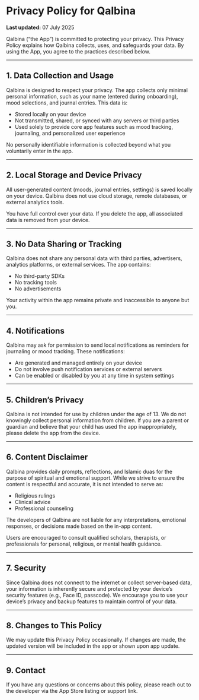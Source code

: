 # Privacy Policy for Qalbina

**Last updated:** 07 July 2025

Qalbina (“the App”) is committed to protecting your privacy. This Privacy Policy explains how Qalbina collects, uses, and safeguards your data. By using the App, you agree to the practices described below.

---

## 1. Data Collection and Usage

Qalbina is designed to respect your privacy. The app collects only minimal personal information, such as your name (entered during onboarding), mood selections, and journal entries. This data is:

- Stored locally on your device  
- Not transmitted, shared, or synced with any servers or third parties  
- Used solely to provide core app features such as mood tracking, journaling, and personalized user experience  

No personally identifiable information is collected beyond what you voluntarily enter in the app.

---

## 2. Local Storage and Device Privacy

All user-generated content (moods, journal entries, settings) is saved locally on your device. Qalbina does not use cloud storage, remote databases, or external analytics tools.

You have full control over your data. If you delete the app, all associated data is removed from your device.

---

## 3. No Data Sharing or Tracking

Qalbina does not share any personal data with third parties, advertisers, analytics platforms, or external services. The app contains:

- No third-party SDKs  
- No tracking tools  
- No advertisements  

Your activity within the app remains private and inaccessible to anyone but you.

---

## 4. Notifications

Qalbina may ask for permission to send local notifications as reminders for journaling or mood tracking. These notifications:

- Are generated and managed entirely on your device  
- Do not involve push notification services or external servers  
- Can be enabled or disabled by you at any time in system settings  

---

## 5. Children’s Privacy

Qalbina is not intended for use by children under the age of 13. We do not knowingly collect personal information from children. If you are a parent or guardian and believe that your child has used the app inappropriately, please delete the app from the device.

---

## 6. Content Disclaimer

Qalbina provides daily prompts, reflections, and Islamic duas for the purpose of spiritual and emotional support. While we strive to ensure the content is respectful and accurate, it is not intended to serve as:

- Religious rulings  
- Clinical advice  
- Professional counseling  

The developers of Qalbina are not liable for any interpretations, emotional responses, or decisions made based on the in-app content.

Users are encouraged to consult qualified scholars, therapists, or professionals for personal, religious, or mental health guidance.

---

## 7. Security

Since Qalbina does not connect to the internet or collect server-based data, your information is inherently secure and protected by your device’s security features (e.g., Face ID, passcode). We encourage you to use your device’s privacy and backup features to maintain control of your data.

---

## 8. Changes to This Policy

We may update this Privacy Policy occasionally. If changes are made, the updated version will be included in the app or shown upon app update.

---

## 9. Contact

If you have any questions or concerns about this policy, please reach out to the developer via the App Store listing or support link.
